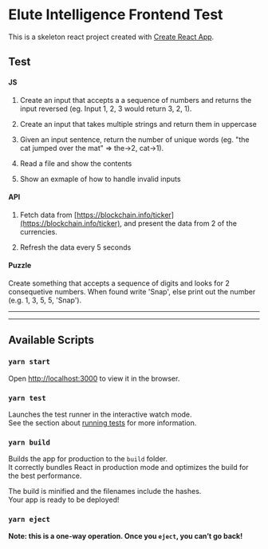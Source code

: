 # Elute Intelligence Frontend Test

This is a skeleton react project created with [Create React App](https://github.com/facebook/create-react-app).

## Test
#### JS

1. Create an input that accepts a a sequence of numbers and returns the input reversed  (eg. Input 1, 2, 3 would return 3, 2, 1).

2. Create an input that takes multiple strings and return them in uppercase

3. Given an input sentence, return the number of unique words (eg. "the cat jumped over the mat" => the->2, cat->1).

4. Read a file and show the contents

5. Show an exmaple of how to handle invalid inputs


#### API

1. Fetch data from [https://blockchain.info/ticker](https://blockchain.info/ticker), and present the data from 2 of the currencies.

2. Refresh the data every 5 seconds

#### Puzzle
Create something that accepts a sequence of digits and looks for 2 consequetive numbers. When found write 'Snap', else print out the number (e.g. 1, 3, 5, 5, 'Snap').




----------------------------------------
----------------------------------------




## Available Scripts

### `yarn start`

Open [http://localhost:3000](http://localhost:3000) to view it in the browser.

### `yarn test`

Launches the test runner in the interactive watch mode.<br />
See the section about [running tests](https://facebook.github.io/create-react-app/docs/running-tests) for more information.

### `yarn build`

Builds the app for production to the `build` folder.<br />
It correctly bundles React in production mode and optimizes the build for the best performance.

The build is minified and the filenames include the hashes.<br />
Your app is ready to be deployed!

### `yarn eject`

**Note: this is a one-way operation. Once you `eject`, you can’t go back!**
